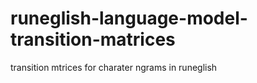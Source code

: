 # runeglish-language-model-transition-matrices
 transition mtrices for charater ngrams in runeglish 
